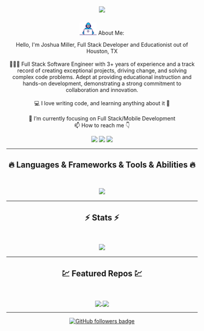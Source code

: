 <!--
**JoshuaMillerCode/JoshuaMillerCode** is a ✨ _special_ ✨ repository because its `README.md` (this file) appears on your GitHub profile.

Here are some ideas to get you started:

- 🔭 I’m currently working on ...
- 🌱 I’m currently learning ...
- 👯 I’m looking to collaborate on ...
- 🤔 I’m looking for help with ...
- 💬 Ask me about ...
- 📫 How to reach me: ...
- 😄 Pronouns: ...
- ⚡ Fun fact: ...
-->
<!--<img align="right" src="https://visitor-badge.laobi.icu/badge?page_id=" alt=""> -->
<!-- ![Typing SVG](https://readme-typing-svg.herokuapp.com?center=true&lines=This+is+YOURNAME;Nice+to+meet+you+%F0%9F%91%8B) -->

<h1 align="center">
  <a href="https://git.io/typing-svg">
    <img src="https://readme-typing-svg.herokuapp.com/?lines=Hey!+I'm+JoshuaMillerCode;Nice+to+meet+you+%F0%9F%91%8B&center=true&size=30&width=500">
  </a>
</h1>
<p align="center">
<img src='./images/Developer.gif' alt='developer gif' width=45px>  About Me:
</p>

<p align="center">
  Hello, I'm Joshua Miller, Full Stack Developer and Educationist out of Houston, TX
  <br>
  <br>
  👨🏻‍💻 Full Stack Software Engineer with 3+ years of experience and a track record of creating exceptional projects, driving change, and solving complex code problems. Adept at providing educational instruction and hands-on development,
demonstrating a strong commitment to collaboration and innovation.
  <br>
  <br>
  💻 I love writing code, and learning anything about it 🤯
  <br>
   <br>
  📱 I’m currently focusing on Full Stack/Mobile Development 
  <br>
  📫 How to reach me 👇
</p>
<p align="center"> 
<a href="https://www.linkedin.com/in/joshuamillerdev/" target="_blank"><img src="https://img.shields.io/badge/linkedin-%230077B5.svg?&style=for-the-badge&logo=linkedin&logoColor=white" height=23></a> 
<a href="mailto:millerjoshua737@gmail.com"><img src="https://img.shields.io/badge/Gmail-D14836?style=for-the-badge&logo=gmail&logoColor=white" height=23></a>
<a href="https://joshuarmiller.dev" target="_blank"><img src="https://img.shields.io/badge/Portfolio-255E63?style=for-the-badge&logo=About.me&logoColor=white" height=23></a>
  <!--  <a href="http://wa.me//201010147580"><img src="https://img.shields.io/badge/WhatsApp-25D366?style=for-the-badge&logo=whatsapp&logoColor=white" height=23></a> --> 
   <!-- <a href="https://twitter.com/"><img src="https://img.shields.io/badge/Twitter-222222?style=for-the-badge&logo=twitter&logoColor=white" height=23></a> -->
<!--   <a href="https://github.com//"><img src="https://img.shields.io/badge/GitHub-100000?style=for-the-badge&logo=github&logoColor=white" height=23></a> -->
 <!--  <a href="https://www.youtube.com/watch?v=p0uAJ6Eu4Rs"><img src="https://img.shields.io/badge/YouTube-FF0000?style=for-the-badge&logo=youtube&logoColor=white" height=23></a> -->
  <!-- <a href="https://t.me/"><img src="https://img.shields.io/badge/Telegram-2CA5E0?style=for-the-badge&logo=telegram&logoColor=white" height=23></a> <a href="https://curiouscat.live/"><img src="https://img.shields.io/badge/Curious%20Cat-ff5c00?style=for-the-badge&logo=curiouscat&logoColor=white" height=23></a>  <a href="https://codeforces.com/profile/HGPA"><img src="https://img.shields.io/badge/codeforces-%234566B5.svg?&style=for-the-badge&logo=codeforces&logoColor=white" height=23></a> -->
  </p>
<hr>
<h2 align="center">🔥 Languages & Frameworks & Tools & Abilities 🔥</h2><br>
<p align="center">
<!--   <code><img title="C" height="25" src="images/c.svg"></code> -->
  <!-- <img title="C++" height="25" src="images/cpp.svg"></code> -->
 
<!--   <code><img title="C#" height="25" src="images/cSharp.svg"></code> -->
  <!-- <img title="Python" height="25" src="images/python-original.svg"> -->
  <!-- <img title="Numpy" height="25" src="images/numpy.svg"> -->
  <!-- <img title="Pandas" height="25" src="images/pandas.svg">
  <img title="Matplotlib" height="25" src="images/matplotlib.svg">
  <img title="Seaborn" height="25" src="images/seaborn.svg">
  <img title="Scikit Learn" height="25" src="images/Scikit_learn.svg"> -->
   <!-- <img title="React" height="25" src="images/react-original.svg">
    <img title="Redux" height="25" src="images/redux.svg">
  <img title="HTML5" height="25" src="images/html5.svg"> 
  <img title="CSS" height="25" src="images/css.svg">
  <img title="Javascript" height="25" src="images/javascript.svg">
  <img title="JSON" height="25" src="images/json.svg">
  <img title="Git" height="25" src="images/git-original.svg">
  <img title="GitHub" height="25" src="images/github.svg">
  <img title="Visual Studio Code" height="25" src="images/vscode.png"> -->
  <p align="center">
  <!-- <a href="https://skillicons.dev"> -->
    <img src="https://skillicons.dev/icons?i=git,react,nextjs,graphql,redux,js,html,css,nodejs,express,postman,docker,kubernetes,vscode&perline=7" />
  <!-- </a> -->
</p>
  
  
  <!-- <img title="Problem Solving" height="25" src="images/problemSolving.png"> -->
<!--   <code><img title="Microsoft Visual Studio" height="25" src="images/visualstudio.png"></code> -->
</p>
<hr>

<h2 align="center">⚡ Stats ⚡</h2>
<br>



<p align="center">
<a href="https://github.com/JoshuaMillerCode/" >
      <img width=325  src="https://github-readme-stats.vercel.app/api/top-langs/?username=JoshuaMillerCode&hide=c%23,powershell,Mathematica,Ruby,Objective-C,Objective-C%2b%2b,Cuda&title_color=61dafb&text_color=ffffff&icon_color=61dafb&bg_color=20232a&langs_count=8&layout=compact&border_color=61dafb" />
 </a>
</p>

<hr>
<h2 align="center">💹 Featured Repos 💹</h2>
<br>
<p align="center">
<a href="https://github.com/JoshuaMillerCode/node-backend-starter/" target="_blank">
  <img width=300 align="center" src="https://github-readme-stats.vercel.app/api/pin/?username=JoshuaMillerCode&repo=node-backend-starter&title_color=ffffff&text_color=c9cacc&icon_color=2bbc8a&bg_color=1d1f21" />
</a>   

<a href="https://github.com/JoshuaMillerCode/MyAlgos/" target="_blank">
  <img width=300 align="center" src="https://github-readme-stats.vercel.app/api/pin/?username=JoshuaMillerCode&repo=MyAlgos&title_color=ffffff&text_color=c9cacc&icon_color=2bbc8a&bg_color=1d1f21" />
</a> 
<!-- <a href="https://github.com/calvin-fair/FOMO/">
  <img width=300 align="center" src="https://github-readme-stats.vercel.app/api/pin/?username=calvin-fair&repo=FOMO&title_color=ffffff&text_color=c9cacc&icon_color=2bbc8a&bg_color=1d1f21" />
</a>    -->

</p>

<hr>
<!-- <p align="center">
  <a href="https://www.buymeacoffee.com/" target="_blank" ><img src="https://www.buymeacoffee.com/assets/img/custom_images/orange_img.png" alt="buy me a coffee" width="230"></a>
</p> -->

<!--
<p  align="center">
<img src="https://visitor-badge.laobi.icu/badge?page_id=" alt=""/>       
</p>
-->
<p align="center">
  <a href="https://www.github.com/JoshuaMillerCode" rel="noreferrer"><img src="https://img.shields.io/github/followers/JoshuaMillerCode?logo=github&style=for-the-badge&color=282b2f&labelColor=0d1117" alt="GitHub followers badge" /></a>
</p>

<!-- <iframe src="https://joshuarmiller.dev/assets/Joshua-Miller-Full%20Stack%20Software%20Engineer.pdf" width=100% height=500></iframe> -->

